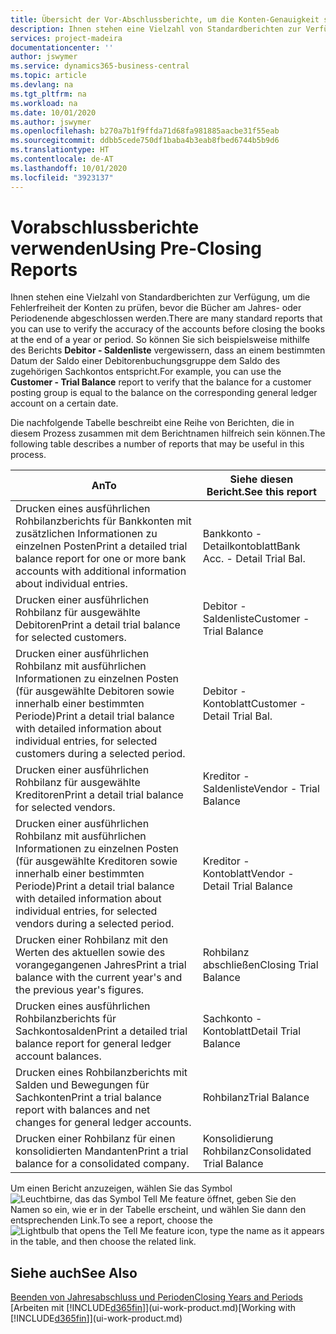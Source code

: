 ```yaml
---
title: Übersicht der Vor-Abschlussberichte, um die Konten-Genauigkeit sicherzustellen| Microsoft Docs
description: Ihnen stehen eine Vielzahl von Standardberichten zur Verfügung, um die Fehlerfreiheit der Konten zu prüfen, bevor die Bücher am Jahres- oder Periodenende abgeschlossen werden.
services: project-madeira
documentationcenter: ''
author: jswymer
ms.service: dynamics365-business-central
ms.topic: article
ms.devlang: na
ms.tgt_pltfrm: na
ms.workload: na
ms.date: 10/01/2020
ms.author: jswymer
ms.openlocfilehash: b270a7b1f9ffda71d68fa981885aacbe31f55eab
ms.sourcegitcommit: ddbb5cede750df1baba4b3eab8fbed6744b5b9d6
ms.translationtype: HT
ms.contentlocale: de-AT
ms.lasthandoff: 10/01/2020
ms.locfileid: "3923137"
---
```

# <a name="using-pre-closing-reports"></a><span data-ttu-id="801f3-103">Vorabschlussberichte verwenden</span><span class="sxs-lookup"><span data-stu-id="801f3-103">Using Pre-Closing Reports</span></span>
<span data-ttu-id="801f3-104">Ihnen stehen eine Vielzahl von Standardberichten zur Verfügung, um die Fehlerfreiheit der Konten zu prüfen, bevor die Bücher am Jahres- oder Periodenende abgeschlossen werden.</span><span class="sxs-lookup"><span data-stu-id="801f3-104">There are many standard reports that you can use to verify the accuracy of the accounts before closing the books at the end of a year or period.</span></span> <span data-ttu-id="801f3-105">So können Sie sich beispielsweise mithilfe des Berichts **Debitor - Saldenliste** vergewissern, dass an einem bestimmten Datum der Saldo einer Debitorenbuchungsgruppe dem Saldo des zugehörigen Sachkontos entspricht.</span><span class="sxs-lookup"><span data-stu-id="801f3-105">For example, you can use the **Customer - Trial Balance** report to verify that the balance for a customer posting group is equal to the balance on the corresponding general ledger account on a certain date.</span></span>

<span data-ttu-id="801f3-106">Die nachfolgende Tabelle beschreibt eine Reihe von Berichten, die in diesem Prozess zusammen mit dem Berichtnamen hilfreich sein können.</span><span class="sxs-lookup"><span data-stu-id="801f3-106">The following table describes a number of reports that may be useful in this process.</span></span>

| <span data-ttu-id="801f3-107">An</span><span class="sxs-lookup"><span data-stu-id="801f3-107">To</span></span> | <span data-ttu-id="801f3-108">Siehe diesen Bericht.</span><span class="sxs-lookup"><span data-stu-id="801f3-108">See this report</span></span> |
| --- | --- |
| <span data-ttu-id="801f3-109">Drucken eines ausführlichen Rohbilanzberichts für Bankkonten mit zusätzlichen Informationen zu einzelnen Posten</span><span class="sxs-lookup"><span data-stu-id="801f3-109">Print a detailed trial balance report for one or more bank accounts with additional information about individual entries.</span></span> |<span data-ttu-id="801f3-110">Bankkonto - Detailkontoblatt</span><span class="sxs-lookup"><span data-stu-id="801f3-110">Bank Acc. - Detail Trial Bal.</span></span> |
| <span data-ttu-id="801f3-111">Drucken einer ausführlichen Rohbilanz für ausgewählte Debitoren</span><span class="sxs-lookup"><span data-stu-id="801f3-111">Print a detail trial balance for selected customers.</span></span> |<span data-ttu-id="801f3-112">Debitor - Saldenliste</span><span class="sxs-lookup"><span data-stu-id="801f3-112">Customer - Trial Balance</span></span> |
| <span data-ttu-id="801f3-113">Drucken einer ausführlichen Rohbilanz mit ausführlichen Informationen zu einzelnen Posten (für ausgewählte Debitoren sowie innerhalb einer bestimmten Periode)</span><span class="sxs-lookup"><span data-stu-id="801f3-113">Print a detail trial balance with detailed information about individual entries, for selected customers during a selected period.</span></span> |<span data-ttu-id="801f3-114">Debitor - Kontoblatt</span><span class="sxs-lookup"><span data-stu-id="801f3-114">Customer - Detail Trial Bal.</span></span> |
| <span data-ttu-id="801f3-115">Drucken einer ausführlichen Rohbilanz für ausgewählte Kreditoren</span><span class="sxs-lookup"><span data-stu-id="801f3-115">Print a detail trial balance for selected vendors.</span></span> |<span data-ttu-id="801f3-116">Kreditor - Saldenliste</span><span class="sxs-lookup"><span data-stu-id="801f3-116">Vendor - Trial Balance</span></span> |
| <span data-ttu-id="801f3-117">Drucken einer ausführlichen Rohbilanz mit ausführlichen Informationen zu einzelnen Posten (für ausgewählte Kreditoren sowie innerhalb einer bestimmten Periode)</span><span class="sxs-lookup"><span data-stu-id="801f3-117">Print a detail trial balance with detailed information about individual entries, for selected vendors during a selected period.</span></span> |<span data-ttu-id="801f3-118">Kreditor - Kontoblatt</span><span class="sxs-lookup"><span data-stu-id="801f3-118">Vendor - Detail Trial Balance</span></span> |
| <span data-ttu-id="801f3-119">Drucken einer Rohbilanz mit den Werten des aktuellen sowie des vorangegangenen Jahres</span><span class="sxs-lookup"><span data-stu-id="801f3-119">Print a trial balance with the current year's and the previous year's figures.</span></span> |<span data-ttu-id="801f3-120">Rohbilanz abschließen</span><span class="sxs-lookup"><span data-stu-id="801f3-120">Closing Trial Balance</span></span> |
| <span data-ttu-id="801f3-121">Drucken eines ausführlichen Rohbilanzberichts für Sachkontosalden</span><span class="sxs-lookup"><span data-stu-id="801f3-121">Print a detailed trial balance report for general ledger account balances.</span></span> |<span data-ttu-id="801f3-122">Sachkonto - Kontoblatt</span><span class="sxs-lookup"><span data-stu-id="801f3-122">Detail Trial Balance</span></span> |
| <span data-ttu-id="801f3-123">Drucken eines Rohbilanzberichts mit Salden und Bewegungen für Sachkonten</span><span class="sxs-lookup"><span data-stu-id="801f3-123">Print a trial balance report with balances and net changes for general ledger accounts.</span></span> |<span data-ttu-id="801f3-124">Rohbilanz</span><span class="sxs-lookup"><span data-stu-id="801f3-124">Trial Balance</span></span> |
| <span data-ttu-id="801f3-125">Drucken einer Rohbilanz für einen konsolidierten Mandanten</span><span class="sxs-lookup"><span data-stu-id="801f3-125">Print a trial balance for a consolidated company.</span></span> |<span data-ttu-id="801f3-126">Konsolidierung Rohbilanz</span><span class="sxs-lookup"><span data-stu-id="801f3-126">Consolidated Trial Balance</span></span> |

<span data-ttu-id="801f3-127">Um einen Bericht anzuzeigen, wählen Sie das Symbol ![Leuchtbirne, das das Symbol Tell Me feature](media/ui-search/search_small.png "Tell Me-Funktion") öffnet, geben Sie den Namen so ein, wie er in der Tabelle erscheint, und wählen Sie dann den entsprechenden Link.</span><span class="sxs-lookup"><span data-stu-id="801f3-127">To see a report, choose the ![Lightbulb that opens the Tell Me feature](media/ui-search/search_small.png "Tell me what you want to do") icon, type the name as it appears in the table, and then choose the related link.</span></span>

## <a name="see-also"></a><span data-ttu-id="801f3-128">Siehe auch</span><span class="sxs-lookup"><span data-stu-id="801f3-128">See Also</span></span>
[<span data-ttu-id="801f3-129">Beenden von Jahresabschluss und Perioden</span><span class="sxs-lookup"><span data-stu-id="801f3-129">Closing Years and Periods</span></span>](year-close-years-periods.md)  
<span data-ttu-id="801f3-130">[Arbeiten mit [!INCLUDE[d365fin](includes/d365fin_md.md)]](ui-work-product.md)</span><span class="sxs-lookup"><span data-stu-id="801f3-130">[Working with [!INCLUDE[d365fin](includes/d365fin_md.md)]](ui-work-product.md)</span></span>


